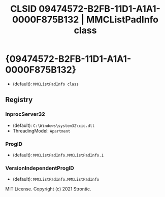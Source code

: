 ﻿---
title: "CLSID 09474572-B2FB-11D1-A1A1-0000F875B132 | MMCListPadInfo class"
excerpt: What is COM-Object CLSID 09474572-B2FB-11D1-A1A1-0000F875B132?
---

# {09474572-B2FB-11D1-A1A1-0000F875B132}

* (default): `MMCListPadInfo class`

## Registry


### InprocServer32

* (default): `C:\Windows\system32\cic.dll`
* ThreadingModel: `Apartment`

### ProgID

* (default): `MMCListPadInfo.MMCListPadInfo.1`

### VersionIndependentProgID

* (default): `MMCListPadInfo.MMCListPadInfo`

MIT License. Copyright (c) 2021 Strontic.


